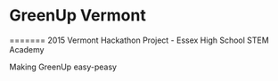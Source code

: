 # GreenUp Vermont
=======
2015 Vermont Hackathon Project - Essex High School STEM Academy

Making GreenUp easy-peasy
